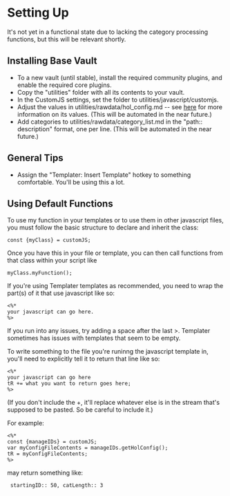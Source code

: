 # Setting Up

It's not yet in a functional state due to lacking the category processing functions, but this will be relevant shortly.

## Installing Base Vault
* To a new vault (until stable), install the required community plugins, and enable the required core plugins.
* Copy the "utilities" folder with all its contents to your vault.
* In the CustomJS settings, set the folder to utilities/javascript/customjs.
* Adjust the values in utilities/rawdata/hol_config.md -- see [here](documentation/files/hol_config.md) for more information on its values. (This will be automated in the near future.)
* Add categories to utilities/rawdata/category_list.md in the "path:: description" format, one per line. (This will be automated in the near future.)

## General Tips

* Assign the "Templater: Insert Template" hotkey to something comfortable. You'll be using this a lot.

## Using Default Functions

To use my function in your templates or to use them in other javascript files, you must follow the basic structure to declare and inherit the class:

    const {myClass} = customJS;

Once you have this in your file or template, you can then call functions from that class within your script like 

    myClass.myFunction();

If you're using Templater templates as recommended, you need to wrap the part(s) of it that use javascript like so:

    <%* 
    your javascript can go here.
    %>

If you run into any issues, try adding a space after the last >. Templater sometimes has issues with templates that seem to be empty.

To write something to the file you're runinng the javascript template in, you'll need to explicitly tell it to return that line like so:

    <%* 
    your javascript can go here
    tR += what you want to return goes here;
    %>

(If you don't include the +, it'll replace whatever else is in the stream that's supposed to be pasted. So be careful to include it.)

For example:

    <%*
    const {manageIDs} = customJS;
    var myConfigFileContents = manageIDs.getHolConfig();
    tR = myConfigFileContents;
    %>

may return something like:

     startingID:: 50, catLength:: 3